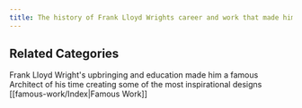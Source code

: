 ```yaml
---
title: The history of Frank Lloyd Wrights career and work that made him famous in the residential architecture realm.
---
```

## Related Categories
Frank Lloyd Wright's upbringing and education made him a famous Architect of his time creating some of the most inspirational designs [[famous-work/Index|Famous Work]]

